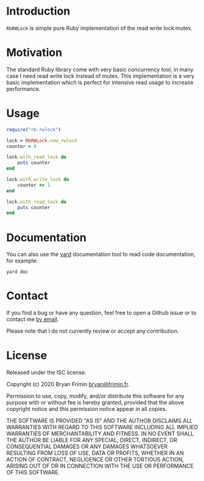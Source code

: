 # Introduction
`RbRWLock` is simple pure Ruby implementation of the read write lock mutex.

# Motivation
The standard Ruby library come with very basic concurrency tool, in many case
I need read write lock instead of mutex. This implementation is a very basic
implementation which is perfect for intensive read usage to increase
performance.

# Usage

```ruby
require("rb-rwlock")

lock = RbRWLock.new_rwlock
counter = 0

lock.with_read_lock do
    puts counter
end

lock.with_write_lock do
    counter += 1
end

lock.with_read_lock do
    puts counter
end
```

# Documentation
You can also use the [yard](https://yardoc.org) documentation tool to read
code documentation, for example:

    yard doc

# Contact
If you find a bug or have any question, feel free to open a Github issue or to
contact me [by email](mailto:bryan@frimin.fr).

Please note that I do not currently review or accept any contribution.

# License
Released under the ISC license.

Copyright (c) 2020 Bryan Frimin <bryan@frimin.fr>.

Permission to use, copy, modify, and/or distribute this software for any
purpose with or without fee is hereby granted, provided that the above
copyright notice and this permission notice appear in all copies.

THE SOFTWARE IS PROVIDED "AS IS" AND THE AUTHOR DISCLAIMS ALL WARRANTIES WITH
REGARD TO THIS SOFTWARE INCLUDING ALL IMPLIED WARRANTIES OF MERCHANTABILITY
AND FITNESS. IN NO EVENT SHALL THE AUTHOR BE LIABLE FOR ANY SPECIAL, DIRECT,
INDIRECT, OR CONSEQUENTIAL DAMAGES OR ANY DAMAGES WHATSOEVER RESULTING FROM
LOSS OF USE, DATA OR PROFITS, WHETHER IN AN ACTION OF CONTRACT, NEGLIGENCE OR
OTHER TORTIOUS ACTION, ARISING OUT OF OR IN CONNECTION WITH THE USE OR
PERFORMANCE OF THIS SOFTWARE.
